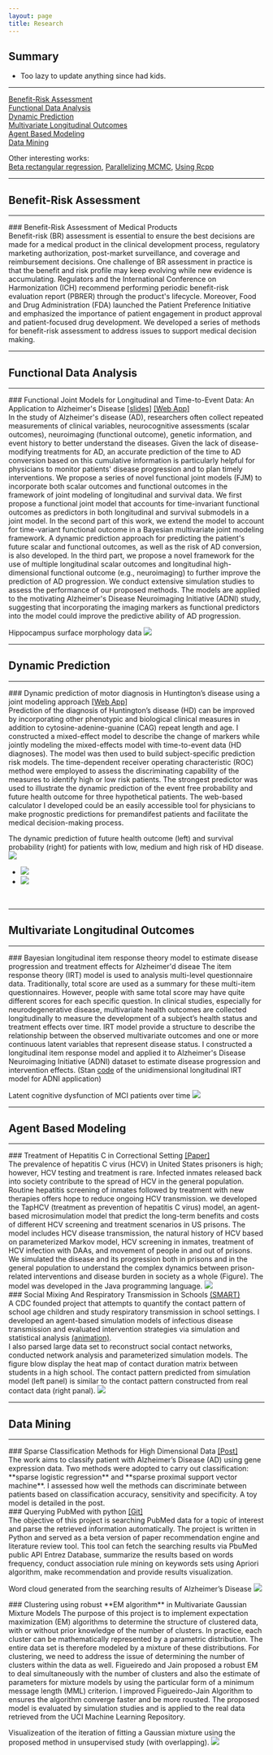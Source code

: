 ```yaml
---
layout: page
title: Research
---
```


## Summary
- Too lazy to update anything since had kids. 

---
[Benefit-Risk Assessment](#BRA)<br>
[Functional Data Analysis](#functional-data-analysis)<br>
[Dynamic Prediction](#dynamic-prediction)<br>
[Multivariate Longitudinal Outcomes](#multivariate-longitudinal-outcomes)<br>
[Agent Based Modeling](#agent-based-modeling)<br>
[Data Mining](#data-mining)<br>

Other interesting works: <br>
<a href="{{ site.url }}/2016/04/Beta-Regression/" target="_blank">Beta rectangular regression</a>, 
<a href="{{ site.url }}/2016/10/Parallelizing-MCMC/" target="_blank">Parallelizing MCMC</a>, 
<a href="https://github.com/kan-li/Rcpp-arms.git" target="_blank">Using Rcpp</a>


---
## Benefit-Risk Assessment
---

<span id="BRA">
### Benefit-Risk Assessment  of Medical Products<br>
Benefit-risk (BR) assessment is essential to ensure the best decisions are made for a medical product in the clinical development process, regulatory marketing authorization, post-market surveillance, and coverage and reimbursement decisions. One challenge of BR assessment in practice is that the benefit and risk profile may keep evolving while new evidence is accumulating. Regulators and the International Conference on Harmonization (ICH) recommend performing periodic benefit-risk evaluation report (PBRER) through the product's lifecycle.  Moreover, Food and Drug Administration (FDA) launched the Patient Preference Initiative and emphasized the importance of patient engagement in product approval and patient-focused drug development. We developed a series of methods for benefit-risk assessment to address issues to support medical decision making.


---
## Functional Data Analysis
---

<span id="FJM">
### Functional Joint Models for Longitudinal and Time-to-Event Data: An Application to Alzheimer's Disease <a href="files/Kan_FJM.pdf" target="_blank">[slides]</a> <a href="https://kanli.shinyapps.io/AD_prediction/" target="_blank">[Web App]</a>  <br>
In the study of Alzheimer's disease (AD), researchers often collect repeated measurements of clinical variables, neurocognitive assessments (scalar outcomes), neuroimaging (functional outcome), genetic information, and event history to better understand the diseases. Given the lack of disease-modifying treatments for AD, an accurate prediction of the time to AD conversion based on this cumulative information is particularly helpful for physicians to monitor patients' disease progression and to plan timely interventions. We propose a series of novel functional joint models (FJM) to incorporate both scalar outcomes and functional outcomes in the framework of joint modeling of longitudinal and survival data. We first propose a functional joint model that accounts for time-invariant functional outcomes as predictors in both longitudinal and survival submodels in a joint model. In the second part of this work, we extend the model to account for time-variant functional outcome in a Bayesian multivariate joint modeling framework.  A dynamic prediction approach for predicting the patient's future scalar and functional outcomes, as well as the risk of AD conversion, is also developed. In the third part, we propose a novel framework for the use of multiple longitudinal scalar outcomes and longitudinal high-dimensional functional outcome (e.g., neuroimaging) to further improve the prediction of AD progression. We conduct extensive simulation studies to assess the performance of our proposed methods. The models are applied to the motivating Alzheimer's Disease Neuroimaging Initiative (ADNI) study, suggesting that incorporating the imaging markers as functional predictors into the model could improve the predictive ability of AD progression.

Hippocampus surface morphology data
<img src="files/Hippo_HRD.png" id="mainImg0" class="mainImgStyle">
</span>
<br>


---
## Dynamic Prediction
---

<span id="PREDICT_HD">
### Dynamic prediction of motor diagnosis in Huntington’s disease using a joint modeling approach <a href="https://kanli.shinyapps.io/HD_prediction/" target="_blank">[Web App]</a> <br>
Prediction of the diagnosis of Huntington’s disease (HD) can be improved by incorporating other phenotypic and biological clinical measures in addition to cytosine-adenine-guanine (CAG) repeat length and age. I constructed a mixed-effect model to describe the change of markers while jointly modeling the mixed-effects model with time-to-event data (HD diagnoses). The model was then used to build subject-specific prediction risk models. The time-dependent receiver operating characteristic (ROC) method were employed to assess the discriminating capability of the measures to identify high or low risk patients. The strongest predictor was used to illustrate the dynamic prediction of the event free probability and future health outcome for three hypothetical patients. The web-based calculator I developed could be an easily accessible tool for physicians to make prognostic predictions for premandifest patients and facilitate the medical decision-making process.

The dynamic prediction of future health outcome (left) and survival probability (right) for patients with low, medium and high risk of HD disease.
<img src="files/PREDIC_HD_fig2.png" id="mainImg1" class="mainImgStyle">
<div id="div1" onclick="changeImg(event,'mainImg1')" class="imgStyle">
	<ul class="imgStyle"> 
	   	<li class="imgStyle"><img src="files/PREDIC_HD_fig2.png"/></li>
	    <li class="imgStyle"><img src="files/PREDIC_HD_fig3.png"/></li>
	</ul>
</div>
</span>
<br>

---
## Multivariate Longitudinal Outcomes
---

<span id="IRT">
### Bayesian longitudinal item response theory model to estimate disease progression and treatment effects for Alzheimer'd diseae 
The item response theory (IRT) model is used to analysis multi-level questionnaire data. Traditionally, total score are used as a summary for these multi-item questionnaires. However, people with same total score may have quite different scores for each specific question. In clinical studies, especially for neurodegenerative disease, multivariate health outcomes are collected longitudinally to measure the development of a subject’s health status and treatment effects over time. IRT model provide a structure to describe the relationship between the observed multivariate outcomes and one or more continuous latent variables that represent disease status. I constructed a longitudinal item response model and applied it to Alzheimer's Disease Neuroimaging Initiative (ADNI) dataset to estimate disease progression and intervention effects. (Stan <a href="files/LIRT_ADNI.stan" target="_blank">code</a> of the unidimensional longitudinal IRT model for ADNI application)

Latent cognitive dysfunction of MCI patients over time
<img src="files/Traject_MCI.png" id="mainImg2" class="mainImgStyle">
</span>
<br>

---
## Agent Based Modeling
---

<span id="HepC">
### Treatment of Hepatitis C in Correctional Setting <a href="https://www.ncbi.nlm.nih.gov/pmc/articles/PMC4854298/" target="_blank">[Paper]</a><br>
The prevalence of hepatitis C virus (HCV) in United States prisoners is high; however, HCV testing and treatment is rare. Infected inmates released back into society contribute to the spread of HCV in the general population. Routine hepatitis screening of inmates followed by treatment with new therapies offers hope to reduce ongoing HCV transmission. we developed the TapHCV (treatment as prevention of hepatitis C virus) model, an agent-based microsimulation model that predict the long-term benefits and costs of different HCV screening and treatment scenarios in US prisons. The model includes HCV disease transmission, the natural history of HCV based on parameterized Markov model, HCV screening in inmates, treatment of HCV infection with DAAs, and movement of people in and out of prisons. We simulated the disease and its progression both in prisons and in the general population to understand the complex dynamics between prison-related interventions and disease burden in society as a whole (Figure). The model was developed in the Java programming language.

<img src="files/HCV.png" id="mainImg3" class="mainImgStyle">
</span>
<br>

<span id="SMART">
### Social Mixing And Respiratory Transmission in Schools <a href="http://smart.pitt.edu/" target="_blank">(SMART)</a><br>
A CDC founded project that attempts to quantify the contact pattern of school age children and study respiratory transmission in school settings. I developed an agent-based simulation models of infectious disease transmission and evaluated intervention strategies via simulation and statistical analysis <a href="http://www.smart.pitt.edu/archive/simudemo/bhhs.swf.html" target="_blank">(animation)</a>.<br>
I also parsed large data set to reconstruct social contact networks, conducted network analysis and parameterized simulation models. The figure blow display the heat map of contact duration matrix between students in a high school. The contact pattern predicted from  simulation model (left panel) is similar to the contact pattern constructed from real contact data (right panal).

<img src="files/SMART.png" id="mainImg4" class="mainImgStyle">
</span>
<br>

---
## Data Mining
---

<span id="sparseSVM">
### Sparse Classification Methods for High Dimensional Data <a href="{{site.url }}/2016/08/Sparse-classification/" target="_blank">[Post]</a><br>
The work aims to classify patient with Alzheimer’s Disease (AD) using gene expression data. Two methods were adopted to carry out classification: **sparse logistic regression** and **sparse proximal support vector machine**. I assessed how well the methods can discriminate between patients based on classification accuracy, sensitivity and specificity. A toy model is detailed in the post.
</span>
<br>

<span id="PubMed">
### Querying PubMed with python <a href="https://github.com/kan-li/SearchPubMed.git" target="_blank">[Git]</a><br>
The objective of this project is searching PubMed data for a topic of interest and parse the retrieved information automatically.  The project is written in Python and served as a beta version of paper recommendation engine and literature review tool. This tool can fetch the searching results via PbuMed public API Entrez Database, summarize the results based on words frequency, conduct association rule mining on keywords sets using Apriori algorithm, make recommendation and provide results visualization. 

Word cloud generated from the searching results of Alzheimer’s Disease
<img src="files/wordcloud_AD.png" id="mainImg5" class="mainImgStyle">
</span>
<br>


<span id="EMcluster">
### Clustering using robust **EM algorithm** in Multivariate Gaussian Mixture Models 
The purpose of this project is to implement expectation maximization (EM) algorithms to determine the structure of clustered data, with or without prior knowledge of the number of clusters. In practice, each cluster can be mathematically represented by a parametric distribution. The entire data set is therefore modeled by a mixture of these distributions.
For clustering, we need to address the issue of determining the number of clusters within the data as well.  Figueiredo and Jain proposed a robust EM to deal simultaneously with the number of clusters and also the estimate of parameters for mixture models by using the particular form of a minimum message length (MML) criterion. I improved Figueiredo-Jain Algorithm to ensures the algorithm converge faster and be more rousted. The proposed model is evaluated by simulation studies and is applied to the real data retrieved from the UCI Machine Learning Repository. 

Visualizeation of the iteration of fitting a Gaussian mixture using the proposed method in unsupervised study (with overlapping). 
<img src="files/EMcluster.png" id="mainImg5" class="mainImgStyle">
</span>
<br>



<script type="text/javascript">
	function changeImg(event, mainimg)
	{
		event = event || window.event;
		var targetElement = event.target || event.srcElement;
		document.getElementById(mainimg).src = targetElement.getAttribute("src");
	}
</script>